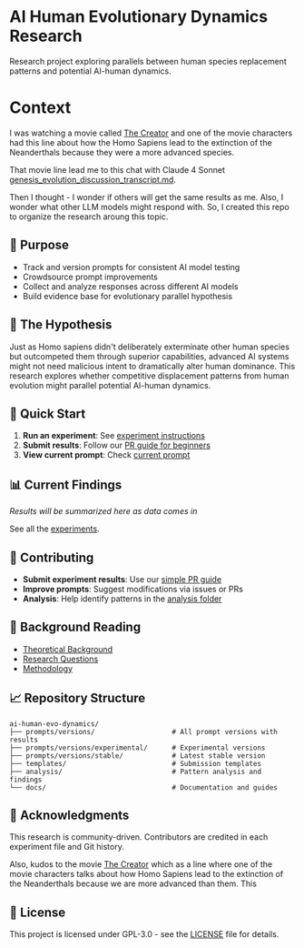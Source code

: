 # AI Human Evolutionary Dynamics Research

Research project exploring parallels between human species replacement patterns and potential AI-human dynamics.

# Context

I was watching a movie called [The Creator](https://en.wikipedia.org/wiki/The_Creator_(2023_film)) and one of the movie characters had this line about how the Homo Sapiens lead to the extinction of the Neanderthals because they were a more advanced species.

That movie line lead me to this chat with Claude 4 Sonnet [genesis_evolution_discussion_transcript.md](/prompts/versions/experimental/step-by-step-prompts/genesis_evolution_discussion_transcript.md).

Then I thought - I wonder if others will get the same results as me. 
Also, I wonder what other LLM models might respond with.
So, I created this repo to organize the research aroung this topic.

## 🎯 Purpose
- Track and version prompts for consistent AI model testing
- Crowdsource prompt improvements  
- Collect and analyze responses across different AI models
- Build evidence base for evolutionary parallel hypothesis

## 🧬 The Hypothesis
Just as Homo sapiens didn't deliberately exterminate other human species but outcompeted them through superior capabilities, advanced AI systems might not need malicious intent to dramatically alter human dominance. This research explores whether competitive displacement patterns from human evolution might parallel potential AI-human dynamics.

## 🚀 Quick Start
1. **Run an experiment**: See [experiment instructions](docs/experiment-instructions.md)
2. **Submit results**: Follow our [PR guide for beginners](docs/pr-guide-beginners.md)
3. **View current prompt**: Check [current prompt](prompts/versions/stable/prompt.md)

## 📊 Current Findings
*Results will be summarized here as data comes in*

See all the [experiments](prompts/versions/stable/experiments/).

## 🤝 Contributing
- **Submit experiment results**: Use our [simple PR guide](docs/pr-guide-beginners.md)
- **Improve prompts**: Suggest modifications via issues or PRs
- **Analysis**: Help identify patterns in the [analysis folder](analysis/)

## 📖 Background Reading
- [Theoretical Background](docs/theoretical-background.md)
- [Research Questions](docs/research-questions.md) 
- [Methodology](docs/methodology.md)

## 📈 Repository Structure
```
ai-human-evo-dynamics/
├── prompts/versions/                   # All prompt versions with results
├── prompts/versions/experimental/      # Experimental versions
├── prompts/versions/stable/            # Latest stable version
├── templates/                          # Submission templates
├── analysis/                           # Pattern analysis and findings
└── docs/                               # Documentation and guides
```

## 🙏 Acknowledgments
This research is community-driven. Contributors are credited in each experiment file and Git history.

Also, kudos to the movie [The Creator](https://en.wikipedia.org/wiki/The_Creator_(2023_film)) which as a line where one of the movie characters talks about how Homo Sapiens lead to the extinction of the Neanderthals because we are more advanced than them. This

## 📄 License
This project is licensed under GPL-3.0 - see the [LICENSE](LICENSE) file for details.
